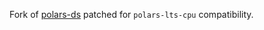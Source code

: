 Fork of [polars-ds](https://pypi.org/project/polars-ds/) patched for `polars-lts-cpu` compatibility.
